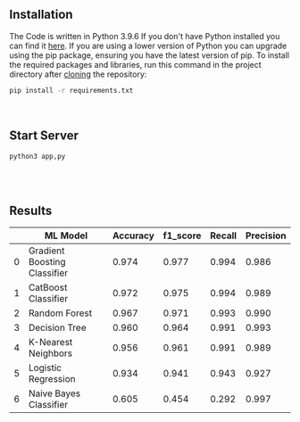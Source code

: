 ## Installation
The Code is written in Python 3.9.6 If you don't have Python installed you can find it [here](https://www.python.org/downloads/). If you are using a lower version of Python you can upgrade using the pip package, ensuring you have the latest version of pip. To install the required packages and libraries, run this command in the project directory after [cloning](https://www.howtogeek.com/451360/how-to-clone-a-github-repository/) the repository:
```bash
pip install -r requirements.txt
```

<br>

## Start Server
```bash
python3 app,py
```


<br>
<br>

## Results

||ML Model|	Accuracy|  	f1_score|	Recall|	Precision|
|---|---|---|---|---|---|
0|	Gradient Boosting Classifier|	0.974|	0.977|	0.994|	0.986|
1|	CatBoost Classifier|	        0.972|	0.975|	0.994|	0.989|
2|	Random Forest|	                0.967|	0.971|	0.993|	0.990|
3|	Decision Tree|      	        0.960|	0.964|	0.991|	0.993|
4|	K-Nearest Neighbors|        	0.956|	0.961|	0.991|	0.989|
5|	Logistic Regression|        	0.934|	0.941|	0.943|	0.927|
6|	Naive Bayes Classifier|     	0.605|	0.454|	0.292|	0.997|
